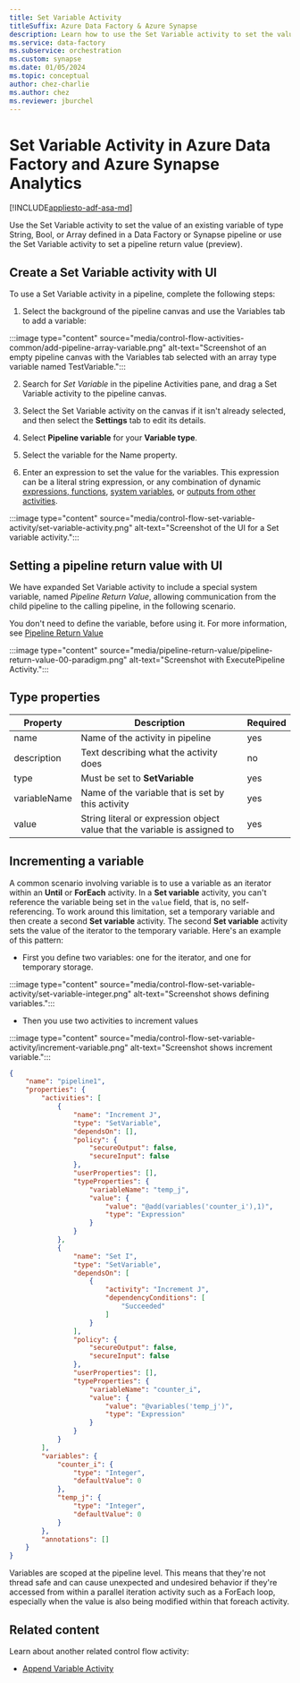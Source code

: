 ```yaml
---
title: Set Variable Activity
titleSuffix: Azure Data Factory & Azure Synapse
description: Learn how to use the Set Variable activity to set the value of an existing variable defined in an Azure Data Factory or Azure Synapse Analytics pipeline or to set a pipeline return value. 
ms.service: data-factory
ms.subservice: orchestration
ms.custom: synapse
ms.date: 01/05/2024
ms.topic: conceptual
author: chez-charlie
ms.author: chez
ms.reviewer: jburchel
---
```


# Set Variable Activity in Azure Data Factory and Azure Synapse Analytics
[!INCLUDE[appliesto-adf-asa-md](includes/appliesto-adf-asa-md.md)]

Use the Set Variable activity to set the value of an existing variable of type String, Bool, or Array defined in a Data Factory or Synapse pipeline or use the Set Variable activity to set a pipeline return value (preview).

## Create a Set Variable activity with UI

To use a Set Variable activity in a pipeline, complete the following steps:

1. Select the background of the pipeline canvas and use the Variables tab to add a variable:

:::image type="content" source="media/control-flow-activities-common/add-pipeline-array-variable.png" alt-text="Screenshot of an empty pipeline canvas with the Variables tab selected with an array type variable named TestVariable.":::

2. Search for _Set Variable_ in the pipeline Activities pane, and drag a Set Variable activity to the pipeline canvas.

3. Select the Set Variable activity on the canvas if it isn't already selected, and then select the **Settings** tab to edit its details.

4. Select **Pipeline variable** for your **Variable type**.

5. Select the variable for the Name property.

6. Enter an expression to set the value for the variables. This expression can be a literal string expression, or any combination of dynamic [expressions, functions](control-flow-expression-language-functions.md), [system variables](control-flow-system-variables.md), or [outputs from other activities](how-to-expression-language-functions.md#examples-of-using-parameters-in-expressions).

:::image type="content" source="media/control-flow-set-variable-activity/set-variable-activity.png" alt-text="Screenshot of the UI for a Set variable activity.":::
    
## Setting a pipeline return value with UI

We have expanded Set Variable activity to include a special system variable, named _Pipeline Return Value_, allowing communication from the child pipeline to the calling pipeline, in the following scenario. 

You don't need to define the variable, before using it. For more information, see [Pipeline Return Value](tutorial-pipeline-return-value.md)


:::image type="content" source="media/pipeline-return-value/pipeline-return-value-00-paradigm.png" alt-text="Screenshot with ExecutePipeline Activity.":::

## Type properties

Property | Description | Required
-------- | ----------- | --------
name | Name of the activity in pipeline | yes
description | Text describing what the activity does | no
type | Must be set to **SetVariable** | yes
variableName | Name of the variable that is set by this activity | yes
value | String literal or expression object value that the variable is assigned to | yes


## Incrementing a variable

A common scenario involving variable is to use a variable as an iterator within an **Until** or **ForEach** activity. In a **Set variable** activity, you can't reference the variable being set in the `value` field, that is, no self-referencing. To work around this limitation, set a temporary variable and then create a second **Set variable** activity. The second **Set variable** activity sets the value of the iterator to the temporary variable. Here's an example of this pattern:

* First you define two variables: one for the iterator, and one for temporary storage.

:::image type="content" source="media/control-flow-set-variable-activity/set-variable-integer.png" alt-text="Screenshot shows defining variables.":::

* Then you use two activities to increment values

:::image type="content" source="media/control-flow-set-variable-activity/increment-variable.png" alt-text="Screenshot shows increment variable.":::

``` json
{
    "name": "pipeline1",
    "properties": {
        "activities": [
            {
                "name": "Increment J",
                "type": "SetVariable",
                "dependsOn": [],
                "policy": {
                    "secureOutput": false,
                    "secureInput": false
                },
                "userProperties": [],
                "typeProperties": {
                    "variableName": "temp_j",
                    "value": {
                        "value": "@add(variables('counter_i'),1)",
                        "type": "Expression"
                    }
                }
            },
            {
                "name": "Set I",
                "type": "SetVariable",
                "dependsOn": [
                    {
                        "activity": "Increment J",
                        "dependencyConditions": [
                            "Succeeded"
                        ]
                    }
                ],
                "policy": {
                    "secureOutput": false,
                    "secureInput": false
                },
                "userProperties": [],
                "typeProperties": {
                    "variableName": "counter_i",
                    "value": {
                        "value": "@variables('temp_j')",
                        "type": "Expression"
                    }
                }
            }
        ],
        "variables": {
            "counter_i": {
                "type": "Integer",
                "defaultValue": 0
            },
            "temp_j": {
                "type": "Integer",
                "defaultValue": 0
            }
        },
        "annotations": []
    }
}
```

Variables are scoped at the pipeline level. This means that they're not thread safe and can cause unexpected and undesired behavior if they're accessed from within a parallel iteration activity such as a ForEach loop, especially when the value is also being modified within that foreach activity.


## Related content
Learn about another related control flow activity: 
- [Append Variable Activity](control-flow-append-variable-activity.md)

